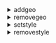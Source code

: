 <details><summary>addgeo</summary>
<div>
<br/>

添加Geometry事件

参数属性：

| 属性名           |  类型           |   值 |
|  ------         | :----:  | ----  |
|type     | String          |   "addgeo"  |
|target   | Layer           |   this     |
|geometries | Geometry[]    |   添加的Geometry |

</div>
</details>

<details><summary>removegeo</summary>
<div>
<br/>

移除Geometry事件

参数属性：

| 属性名           |  类型           |   值 |
|  ------         | :----:  | ----  |
|type     | String          |   "removegeo"  |
|target   | Layer           |   this     |
|geometries | Geometry[]    |   移除的Geometry |

</div>
</details>

<details><summary>setstyle</summary>
<div>
<br/>

调用图层setStyle设置图层样式后的事件

参数属性：

| 属性名           |  类型           |   值 |
|  ------         | :----:  | ----  |
|type     | String          |   "setstyle" |
|target   | Layer           |   this       |
|style    | Object[]        |   样式数组    |

</div>
</details>

<details><summary>removestyle</summary>
<div>
<br/>

调用图层removeStyle清除图层样式后的事件

参数属性：

| 属性名           |  类型           |   值 |
|  ------         | :----:  | ----  |
|type     | String          |   "removestyle" |
|target   | Layer           |   this       |

</div>
</details>
